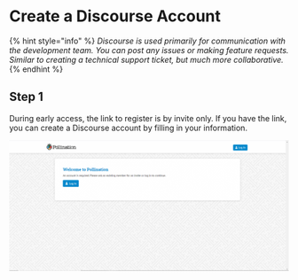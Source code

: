 # Create a Discourse Account

{% hint style="info" %}
_Discourse is used primarily for communication with the development team. You can post any issues or making feature requests. Similar to creating a technical support ticket, but much more collaborative._
{% endhint %}

## Step 1

During early access, the link to register is by invite only. If you have the link, you can create a Discourse account by filling in your information.

![](../.gitbook/assets/image%20%2827%29.png)

